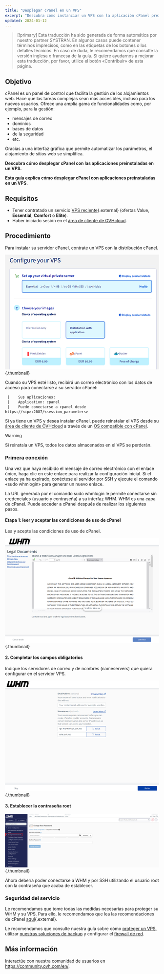 ```yaml
---
title: "Desplegar cPanel en un VPS"
excerpt: "Descubra cómo instanciar un VPS con la aplicación cPanel preinstalada"
updated: 2024-01-12
---
```


> [!primary]
> Esta traducción ha sido generada de forma automática por nuestro partner SYSTRAN. En algunos casos puede contener términos imprecisos, como en las etiquetas de los botones o los detalles técnicos. En caso de duda, le recomendamos que consulte la versión inglesa o francesa de la guía. Si quiere ayudarnos a mejorar esta traducción, por favor, utilice el botón «Contribuir» de esta página.
> 

## Objetivo

cPanel es un panel de control que facilita la gestión de los alojamientos web. Hace que las tareas complejas sean más accesibles, incluso para los nuevos usuarios. Ofrece una amplia gama de funcionalidades como, por ejemplo, para la gestión: 

- mensajes de correo
- dominios
- bases de datos
- de la seguridad
- etc.

Gracias a una interfaz gráfica que permite automatizar los parámetros, el alojamiento de sitios web se simplifica.

**Descubra cómo desplegar cPanel con las aplicaciones preinstaladas en un VPS.**

**Esta guía explica cómo desplegar cPanel con aplicaciones preinstaladas en un VPS.**

## Requisitos

- Tener contratado un servicio [VPS reciente](https://www.ovhcloud.com/es-es/vps/){.external} (ofertas Value, **Essential**, **Comfort** o **Elite**).
- Haber iniciado sesión en el [área de cliente de OVHcloud](https://www.ovh.com/auth/?action=gotomanager&from=https://www.ovh.es/&ovhSubsidiary=es).

## Procedimiento

Para instalar su servidor cPanel, contrate un VPS con la distribución cPanel.

![cPanel](images/cpanel_order.png){.thumbnail}

Cuando su VPS esté listo, recibirá un correo electrónico con los datos de acceso para conectarse a su servidor cPanel:

```
 |    Sus aplicaciones:
 |    Application: cpanel
 |    Puede conectarse a cpanel desde https://<ip>:2087/<session_parameters>
```

Si ya tiene un VPS y desea instalar cPanel, puede reinstalar el VPS desde su [área de cliente de OVHcloud](https://www.ovh.com/auth/?action=gotomanager&from=https://www.ovh.es/&ovhSubsidiary=es) a través de un [OS compatible con cPanel](https://www.ovhcloud.com/es-es/vps/os/).

> [!warning]
>
> Si reinstala un VPS, todos los datos almacenados en el VPS se perderán.
> 

### Primera conexión

Una vez que haya recibido el mensaje de correo electrónico con el enlace único, haga clic en este enlace para realizar la configuración inicial. Si el enlace ya ha expirado, conéctese al servidor por SSH y ejecute el comando «sudo whmlogin» para generar un nuevo enlace.

La URL generada por el comando sudo whmlogin le permite conectarse sin credenciales (usuario y contraseña) a su interfaz WHM. WHM es una capa de cPanel. Puede acceder a cPanel después de realizar los siguientes pasos.

#### Etapa 1: leer y aceptar las condiciones de uso de cPanel

Lea y acepte las condiciones de uso de cPanel.

![cPanel](images/license_validation.png){.thumbnail}

#### 2\. Completar los campos obligatorios

Indique los servidores de correo y de nombres (nameservers) que quiera configurar en el servidor VPS.

![cPanel](images/setup_config_cpanel.png){.thumbnail}

#### 3\. Establecer la contraseña root

![cPanel](images/change_root.png){.thumbnail}

Ahora debería poder conectarse a WHM y por SSH utilizando el usuario root con la contraseña que acaba de establecer.

### Seguridad del servicio

Le recomendamos que tome todas las medidas necesarias para proteger su WHM y su VPS. Para ello, le recomendamos que lea las recomendaciones de cPanel [aquí](https://docs.cpanel.net/knowledge-base/security/tips-to-make-your-server-more-secure/){.external}.

Le recomendamos que consulte nuestra guía sobre cómo [proteger un VPS](/pages/bare_metal_cloud/virtual_private_servers/secure_your_vps), utilizar [nuestras soluciones de backup](/products/bare-metal-cloud-virtual-private-servers) y configurar el [firewall de red](/pages/bare_metal_cloud/dedicated_servers/firewall_network).

## Más información

Interactúe con nuestra comunidad de usuarios en <https://community.ovh.com/en/>.
